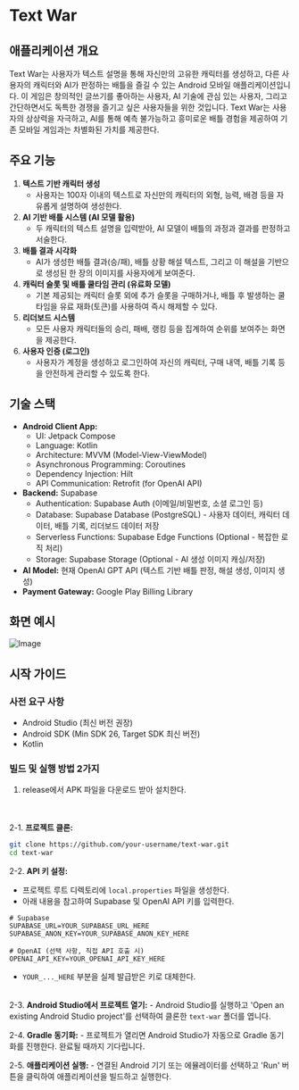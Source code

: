 # Text War

## 애플리케이션 개요

Text War는 사용자가 텍스트 설명을 통해 자신만의 고유한 캐릭터를 생성하고, 다른 사용자의 캐릭터와 AI가 판정하는 배틀을 즐길 수 있는 Android 모바일 애플리케이션입니다. 이 게임은 창의적인 글쓰기를 좋아하는 사용자, AI 기술에 관심 있는 사용자, 그리고 간단하면서도 독특한 경쟁을 즐기고 싶은 사용자들을 위한 것입니다. Text War는 사용자의 상상력을 자극하고, AI를 통해 예측 불가능하고 흥미로운 배틀 경험을 제공하여 기존 모바일 게임과는 차별화된 가치를 제공한다.

## 주요 기능

1. **텍스트 기반 캐릭터 생성**
    - 사용자는 100자 이내의 텍스트로 자신만의 캐릭터의 외형, 능력, 배경 등을 자유롭게 설명하여 생성한다.
2. **AI 기반 배틀 시스템 (AI 모델 활용)**
    - 두 캐릭터의 텍스트 설명을 입력받아, AI 모델이 배틀의 과정과 결과를 판정하고 서술한다.
3. **배틀 결과 시각화**
    - AI가 생성한 배틀 결과(승/패), 배틀 상황 해설 텍스트, 그리고 이 해설을 기반으로 생성된 한 장의 이미지를 사용자에게 보여준다.
4. **캐릭터 슬롯 및 배틀 쿨타임 관리 (유료화 모델)**
    - 기본 제공되는 캐릭터 슬롯 외에 추가 슬롯을 구매하거나, 배틀 후 발생하는 쿨타임을 유료 재화(토큰)를 사용하여 즉시 해제할 수 있다.
5. **리더보드 시스템**
    - 모든 사용자 캐릭터들의 승리, 패배, 랭킹 등을 집계하여 순위를 보여주는 화면을 제공한다.
6. **사용자 인증 (로그인)**
    - 사용자가 계정을 생성하고 로그인하여 자신의 캐릭터, 구매 내역, 배틀 기록 등을 안전하게 관리할 수 있도록 한다.

## 기술 스택

-   **Android Client App:**
    -   UI: Jetpack Compose
    -   Language: Kotlin
    -   Architecture: MVVM (Model-View-ViewModel)
    -   Asynchronous Programming: Coroutines
    -   Dependency Injection: Hilt
    -   API Communication: Retrofit (for OpenAI API)
-   **Backend:** Supabase
    -   Authentication: Supabase Auth (이메일/비밀번호, 소셜 로그인 등)
    -   Database: Supabase Database (PostgreSQL) - 사용자 데이터, 캐릭터 데이터, 배틀 기록, 리더보드 데이터 저장
    -   Serverless Functions: Supabase Edge Functions (Optional - 복잡한 로직 처리)
    -   Storage: Supabase Storage (Optional - AI 생성 이미지 캐싱/저장)
-   **AI Model:** 현재 OpenAI GPT API (텍스트 기반 배틀 판정, 해설 생성, 이미지 생성)
-   **Payment Gateway:** Google Play Billing Library

## 화면 예시

![Image](https://github.com/user-attachments/assets/82762f02-781f-4ed3-aade-e2300aa6c4b6)

## 시작 가이드

### 사전 요구 사항

-   Android Studio (최신 버전 권장)
-   Android SDK (Min SDK 26, Target SDK 최신 버전)
-   Kotlin

### 빌드 및 실행 방법 2가지

1. release에서 APK 파일을 다운로드 받아 설치한다.
   </br></br></br>

2-1. **프로젝트 클론:**

```bash
git clone https://github.com/your-username/text-war.git
cd text-war
```

2-2. **API 키 설정:**

-   프로젝트 루트 디렉토리에 `local.properties` 파일을 생성한다.
-   아래 내용을 참고하여 Supabase 및 OpenAI API 키를 입력한다.

```properties
# Supabase
SUPABASE_URL=YOUR_SUPABASE_URL_HERE
SUPABASE_ANON_KEY=YOUR_SUPABASE_ANON_KEY_HERE

# OpenAI (선택 사항, 직접 API 호출 시)
OPENAI_API_KEY=YOUR_OPENAI_API_KEY_HERE
```

-   `YOUR_..._HERE` 부분을 실제 발급받은 키로 대체한다.
    </br></br>

2-3. **Android Studio에서 프로젝트 열기:** - Android Studio를 실행하고 'Open an existing Android Studio project'를 선택하여 클론한 `text-war` 폴더를 엽니다.

2-4. **Gradle 동기화:** - 프로젝트가 열리면 Android Studio가 자동으로 Gradle 동기화를 진행한다. 완료될 때까지 기다립니다.

2-5. **애플리케이션 실행:** - 연결된 Android 기기 또는 에뮬레이터를 선택하고 'Run' 버튼을 클릭하여 애플리케이션을 빌드하고 실행한다.

